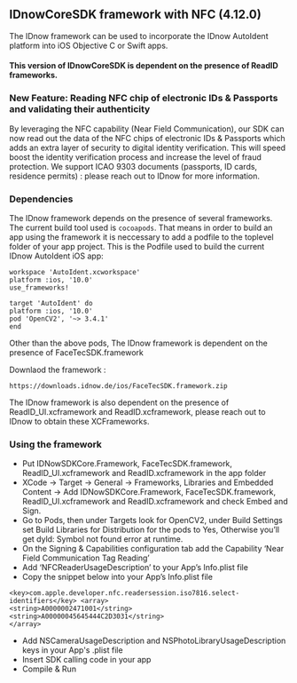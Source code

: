 ## IDnowCoreSDK framework with NFC  (4.12.0)
The IDnow framework can be used to incorporate the IDnow AutoIdent platform into iOS Objective C or Swift apps. 

#### This version of IDnowCoreSDK is dependent on the presence of ReadID frameworks.


### New Feature: Reading NFC chip of electronic IDs & Passports and validating their authenticity

By leveraging the NFC capability (Near Field Communication), our SDK can now read out the data of the NFC chips of electronic IDs & Passports which adds an extra layer of security to digital identity verification. This will speed boost the identity verification process and increase the level of fraud protection.
We support ICAO 9303 documents (passports, ID cards, residence permits) : please reach out to IDnow for more information.


### Dependencies

The IDnow framework depends on the presence of several frameworks. The current build tool used is `cocoapods`. That means in order to build an app using the framework it is neccessary to add a podfile to the toplevel folder of your app project. 
This is the Podfile used to build the current IDnow AutoIdent iOS app:

```
workspace 'AutoIdent.xcworkspace'
platform :ios, '10.0'
use_frameworks!

target 'AutoIdent' do
platform :ios, '10.0'
pod 'OpenCV2', '~> 3.4.1'
end
```
Other than the above pods, The IDnow framework is dependent on the presence of FaceTecSDK.framework

Downlaod the framework :
```
https://downloads.idnow.de/ios/FaceTecSDK.framework.zip

```
The IDnow framework is also dependent on the presence of ReadID_UI.xcframework and ReadID.xcframework,  please reach out to IDnow to obtain these XCFrameworks. 


### Using the framework

* Put IDNowSDKCore.Framework,  FaceTecSDK.framework, ReadID_UI.xcframework and ReadID.xcframework in the app folder
* XCode -> Target -> General -> Frameworks, Libraries and Embedded Content -> Add IDNowSDKCore.Framework, FaceTecSDK.framework, ReadID_UI.xcframework and ReadID.xcframework  and check Embed and Sign.
* Go to Pods, then under Targets look for OpenCV2, under Build Settings set Build Libraries for Distribution for the pods to Yes, Otherwise you’ll get dyld: Symbol not found error at runtime.
* On the Signing & Capabilities configuration tab add the Capability ‘Near Field Communication Tag Reading’
* Add ‘NFCReaderUsageDescription’ to your App’s Info.plist file 
* Copy the snippet below into your App’s Info.plist file 
```
<key>com.apple.developer.nfc.readersession.iso7816.select-identifiers</key> <array>
<string>A0000002471001</string>
<string>A00000045645444C2D3031</string>
</array>

```
* Add NSCameraUsageDescription and NSPhotoLibraryUsageDescription keys in your App's .plist file 
* Insert SDK calling code in your app
* Compile & Run


